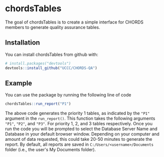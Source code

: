 # chordsTables

The goal of chordsTables is to create a simple interface for CHORDS members to 
generate quality assurance tables.

## Installation

You can install chordsTables from github with:


``` r
# install.packages("devtools")
devtools::install_github("UCCC/CHORDS-QA")
```

## Example

You can use the package by running the following line of code

``` r
chordsTables::run_report("P1")
```

The above code generates the priority 1 tables, as indicated by the `"P1"` 
argument in the `run_report()`.  This function takes the following arguments `"P1"`,
`"P2"`, and `"P3"`. For priority 1, 2, and 3 tables respectively.  Once you run 
the code you will be prompted to select the Database Server Name and Database in 
your default browser window.  Depending on your computer and amount of data 
requested, this could take 20-50 minutes to generate the report.  By default,
all reports are saved in `C:/Users/<username>/Documents` folder (i.e., the user's
My Documents folder).


